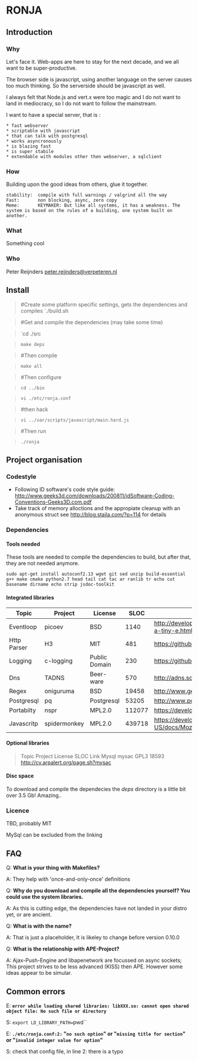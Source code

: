 # RONJA


## Introduction

### Why

Let's face it. Web-apps are here to stay for the next decade, and we all want to be super-productive.

The browser side is javascript, using another language on the server causes too much thinking. So the serverside should be javascript as well.

I always felt that Node.js and vert.x were too magic and I do not want to land in mediocracy, so I do not want to follow the mainstream.

I want to have a special server, that is :

	* fast webserver
	* scriptable with javascript
	* that can talk with postgresql
	* works asyncronously
	* is blazing fast 
	* is super stabile
	* extendable with modules other then webserver, a sqlclient 

### How

Building upon the good ideas from others, glue it together.

	stability:	compile with full warnings / valgrind all the way
	Fast:		non blocking, async, zero copy
	Meme:		KEYMAKER: But like all systems, it has a weakness. The system is based on the rules of a building, one system built on another.



### What

Something cool

### Who

Peter Reijnders <peter.reijnders@verpeteren.nl>

## Install


>	#Create some platform specific settings, gets the dependencies and compiles
>	`./build.sh

>	#Get and compile the dependencies (may take some time)

>	`cd ./src

>	`make deps`

>	#Then compile

>	`make all`

>	#Then configure

>	`cd ../bin`

>	`vi ./etc/ronja.conf`

>	#then hack

>	`vi ../var/scripts/javascript/main.hard.js`

>	#Then run

>	`./ronja`

## Project organisation

### Codestyle


* Following ID software's code style guide: http://www.geeks3d.com/downloads/200811/idSoftware-Coding-Conventions-Geeks3D.com.pdf
* Take track of memory alloctions and the appropiate cleanup with an anonymous struct see http://blog.staila.com/?p=114 for details

### Dependencies

#### Tools needed

These tools are needed to compile the dependencies to build, but after that, they are not needed anymore. 

`sudo apt-get install autoconf2.13 wget git sed unzip build-essential g++ make cmake python2.7 head tail cat tac ar ranlib tr echo cut basename dirname echo strip jsdoc-toolkit`

#### Integrated libraries

|	Topic		|	Project			|	License			|	SLOC	|	Link	|
|---------------|-------------------|-------------------|-----------|-----------|
|	Eventloop	|	picoev			|	BSD				|	  1140	|	http://developer.cybozu.co.jp/archives/kazuho/2009/08/picoev-a-tiny-e.html	|
|	Http Parser	|	H3				|	MIT				|	   481	|	https://github.com/c9s/h3	|
|	Logging		|	c-logging		|	Public Domain	|	   230	|	https://github.com/dhess/c-logging	|
|	Dns			|	TADNS			|	Beer-ware		|	   570	|	http://adns.sourceforge.net/	|
|	Regex		|	oniguruma		|	BSD				|	 19458	|	http://www.geocities.jp/kosako3/oniguruma/	|
|	Postgresql	|	pq				|	Postgresql		|	 53205	|	http://www.postgresql.org/docs/9.4/static/libpq.html	|
|	Portabilty	|	nspr			|	MPL2.0			|	112077	|	https://developer.mozilla.org/en-US/docs/Mozilla/Projects/NSPR	|
|	Javascritp	|	spidermonkey	|	MPL2.0			|	439718	|	https://developer.mozilla.org/en-US/docs/Mozilla/Projects/SpiderMonkey	|

#### Optional libraries

>	Topic		Project			License			SLOC		Link
>	Mysql		mysac			GPL3			18593		http://cv.arpalert.org/page.sh?mysac

#### Disc space

To download and compile the dependecies the *deps* directory is a little bit over 3.5 Gb! Amazing..

### Licence

TBD, probably MIT

MySql can be excluded from the linking

## FAQ

Q:	**What is your thing with Makefiles?**

A:	They help with 'once-and-only-once' definitions

Q:	**Why do you download and compile all the dependencies yourself? You could use the system libraries.**

A:	As this is cutting edge, the dependencies have not landed in your distro yet, or are ancient.

Q:	**What is with the name?**

A:	That is just a placeholder, It is likeley to change before version 0.10.0

Q:	**What is the relationship with APE-Project?**

A:	Ajax-Push-Engine and libapenetwork are focussed on async sockets; This project strives to be less advanced (KISS) then APE. However some ideas appear to be simular.

## Common errors

E:	**`error while loading shared libraries: libXXX.so: cannot open shared object file: No such file or directory`**

S: `export LD_LIBRARY_PATH=`pwd``

E: **`./etc/ronja.conf:2:` "`no such option`" or "`missing title for section`" or "`invalid integer value for option`"**

S: check that config file, in line 2: there is a typo
